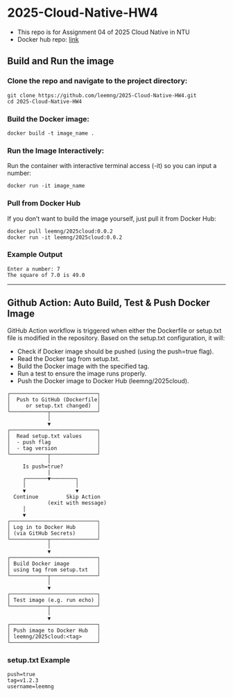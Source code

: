 # 2025-Cloud-Native-HW4
- This repo is for Assignment 04 of  2025 Cloud Native in NTU
- Docker hub repo: [link](https://hub.docker.com/r/leemng/2025cloud/)
## Build and Run the image
### Clone the repo and navigate to the project directory:
```bash=
git clone https://github.com/leemng/2025-Cloud-Native-HW4.git
cd 2025-Cloud-Native-HW4
```

### Build the Docker image:
```bash=
docker build -t image_name .
```

### Run the Image Interactively:
Run the container with interactive terminal access (-it) so you can input a number:
```bash=
docker run -it image_name
```

### Pull from Docker Hub
If you don’t want to build the image yourself, just pull it from Docker Hub:
```bash=
docker pull leemng/2025cloud:0.0.2
docker run -it leemng/2025cloud:0.0.2
```

###  Example Output
```
Enter a number: 7
The square of 7.0 is 49.0
```
---
## Github Action: Auto Build, Test & Push Docker Image
GitHub Action workflow is triggered when either the Dockerfile or setup.txt file is modified in the repository. Based on the setup.txt configuration, it will:
- Check if Docker image should be pushed (using the push=true flag).
- Read the Docker tag from setup.txt.
- Build the Docker image with the specified tag.
- Run a test to ensure the image runs properly.
- Push the Docker image to Docker Hub (leemng/2025cloud).
```
┌────────────────────────────┐
│  Push to GitHub (Dockerfile│
│     or setup.txt changed)  │
└────────────┬───────────────┘
             │
             ▼
┌────────────────────────────┐
│  Read setup.txt values     │
│  - push flag               │
│  - tag version             │
└────────────┬───────────────┘
             │
     Is push=true?
             │
     ┌───────▼────────┐
     │                │
     ▼                ▼
  Continue         Skip Action
             (exit with message)
     │
     ▼
┌────────────────────────────┐
│ Log in to Docker Hub       │
│ (via GitHub Secrets)       │
└────────────┬───────────────┘
             │
             ▼
┌────────────────────────────┐
│ Build Docker image         │
│ using tag from setup.txt   │
└────────────┬───────────────┘
             │
             ▼
┌────────────────────────────┐
│ Test image (e.g. run echo) │
└────────────┬───────────────┘
             │
             ▼
┌────────────────────────────┐
│ Push image to Docker Hub   │
│ leemng/2025cloud:<tag>     │
└────────────────────────────┘
```
### setup.txt Example
```
push=true
tag=v1.2.3
username=leemng
```

